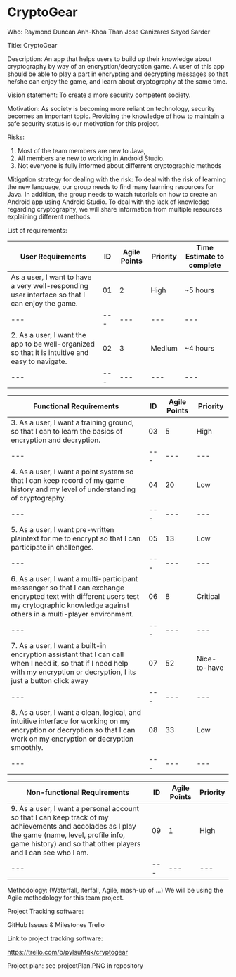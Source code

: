 # CryptoGear

Who:
Raymond Duncan
Anh-Khoa Than
Jose Canizares
Sayed Sarder

Title:
CryptoGear

Description: 
An app that helps users to build up their knowledge about cryptography by way of an encryption/decryption game. A user of this app should be able to play a part in encrypting and decrypting messages so that he/she can enjoy the game, and learn about cryptography at the same time.

Vision statement: 
To create a more security competent society.

Motivation: 
As society is becoming more reliant on technology, security becomes an important topic. Providing the knowledge of how to maintain a safe security status is our motivation for this project. 

Risks:
1) Most of the team members are new to Java,
2) All members are new to working in Android Studio.
3) Not everyone is fully informed about differrent cryptographic methods

Mitigation strategy for dealing with the risk:
To deal with the risk of learning the new language, our group needs to find many learning resources for Java. In addition, the group needs to watch tutorials on how to create an Android app using Android Studio. To deal with the lack of knowledge regarding cryptography, we will share information from multiple resources explaining different methods.

List of requirements: 


| User Requirements   | ID | Agile Points | Priority | Time Estimate to complete |
|---|---|---|---|---|
|  As a user, I want to have a very well-responding user interface so that I can enjoy the game. | 01 |  2 | High | ~5 hours
|---|---|---|---|---|
|  2. As a user, I want the app to be well-organized so that it is intuitive and easy to navigate.  | 02  | 3 | Medium| ~4 hours
|---|---|---|---|---|



| Functional Requirements   | ID | Agile Points | Priority | 
|---|---|---|---|
|  3. As a user, I want a training ground, so that I can to learn the basics of encryption and decryption. | 03  | 5 | High |  ~5 hours
|---|---|---|---|
|  4. As a user, I want a point system so that I can keep record of my game history and my level of understanding of cryptography.  | 04 | 20 |	Low | ~8 hours
|---|---|---|---|
|  5. As a user, I want pre-written plaintext for me to encrypt so that I can participate in challenges. | 05  | 13 | Low | ~3 hours
|---|---|---|---|
|  6. As a user, I want a multi-participant messenger so that I can exchange encrypted text with different users test my crytographic knowledge against others in a multi-player environment. | 06 | 8 | Critical | ~7-8 hours
|---|---|---|---|
|  7. As a user, I want a built-in encryption assistant that I can call when I need it, so that if I need help with my encryption or decryption, I its just a button click away | 07 |	52  | Nice-to-have| ~6 hours
|---|---|---|---|
|  8. As a user, I want a clean, logical, and intuitive interface for working on my encryption or decryption so that I can work on my encryption or decryption smoothly. | 08 | 33 | Low |  ~4 hours
|---|---|---|---|


| Non-functional Requirements   |ID | Agile Points | Priority | 
|---|---|---|---|
|  9. As a user, I want a personal account so that I can keep track of my achievements and accolades as I play the game (name, level, profile info, game history) and so that other players and I can see who I am. | 09  |  1 |	High |
|---|---|---|---|


Methodology: (Waterfall, iterfall, Agile, mash-up of …)
We will be using the Agile methodology for this team project.

Project Tracking software:

GitHub Issues & Milestones
Trello

Link to project tracking software: 

https://trello.com/b/pyIsuMqk/cryptogear

Project plan: 
see projectPlan.PNG in repository
